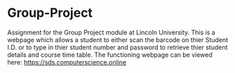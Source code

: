 # Group-Project
Assignment for the Group Project module at Lincoln University.
This is a webpage which allows a student to either scan the barcode on thier Student I.D. or to type in thier student number and password to retrieve thier student details and course time table. 
The functioning webpage can be viewed here: https://sds.computerscience.online
